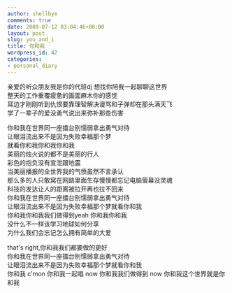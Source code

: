 ```yaml
---
author: shellbye
comments: true
date: 2009-07-12 03:04:46+00:00
layout: post
slug: you_and_i
title: 你和我
wordpress_id: 42
categories:
- personal_diary
---
```


亲爱的听众朋友我是你的代班dj 想找你陪我一起聊聊这世界  
整天的工作重覆疲惫的画面麻木你的感觉  
耳边才刚刚听到仇恨要靠理智解决谩骂和子弹却在那头满天飞  
学了一辈子的爱没勇气说出来弥补那些伤害  
  
你和我在世界同一座擂台别懦弱拿出勇气对待  
让眼泪流出来不是因为失败幸福那个梦  
就看你和我你和我你和我  
美丽的烛火说的都不是美丽的行人  
彩色的抱负没有宣泄跟地震  
当美丽播报的全世界我的气愤虽然不言承认  
那么多的人只敢窝在网路里面生存慢慢都忘记电脑萤幕没灵魂  
科技的发达让人的距离被拉开再也拉不回来  
你和我在世界同一座擂台别懦弱拿出勇气对待  
让眼泪流出来不是因为失败幸福那个梦就看你和我  
你和我你和我我们做得到yeah 你和我你和我  
没什么不一样该学习地球如何分享  
为什么我们会忘记怎么拥有简单的大爱  
  
that's right,你和我我们都要做的更好  
你和我在世界同一座擂台别懦弱拿出勇气对待  
让眼泪流出来不是因为失败幸福那个梦就看你和我  
你和我 c'mon 你和我一起唱 now 你和我我们做得到 now 你和我这个世界就是你和我
